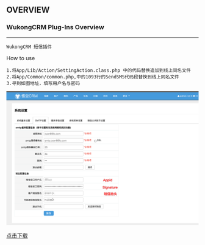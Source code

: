 ## OVERVIEW

### WukongCRM Plug-Ins Overview

------
	WukongCRM 短信插件
How to use

	1.将App/Lib/Action/SettingAction.class.php 中的代码替换追加到线上同名文件
	2.将App/Common/common.php,中的1093行的SendSMS代码段替换到线上同名文件
	3.寻到如图地址，填写用户名与密码



![Submail](./markdown/1.png)


[点击下载](https://github.com/submail-developers/wukongcrm_sms/archive/master.zip)


